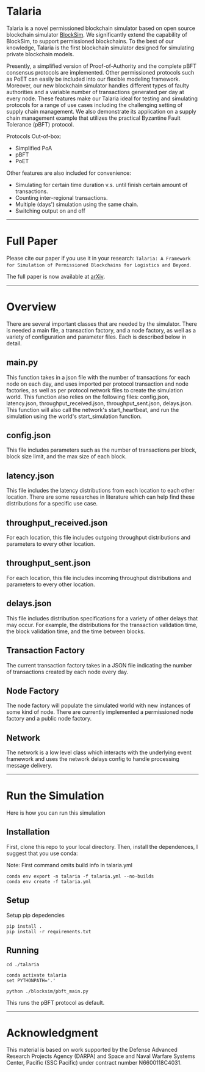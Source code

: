 # Talaria

Talaria is a novel permissioned blockchain simulator based on open source blockchain simulator [BlockSim](https://github.com/carlosfaria94/blocksim). We significantly extend the capability of BlockSim, to support permissioned blockchains. To the best of our knowledge, Talaria is the first blockchain simulator designed for simulating private blockchain models. 

Presently, a simplified version of Proof-of-Authority and the complete pBFT consensus protocols are implemented. Other permissioned protocols such as PoET can easily be included into our flexible modeling framework. Moreover, our new blockchain simulator handles  different types of faulty authorities and a variable number of transactions generated per day at every node. These features make our Talaria ideal for testing and simulating protocols for a range of use cases including the challenging setting of supply chain management. We also demonstrate its application on a supply chain management example that utilizes the practical Byzantine Fault Tolerance (pBFT) protocol. 

Protocols Out-of-box:
 - Simplified PoA
 - pBFT
 - PoET

Other features are also included for convenience:
 - Simulating for certain time duration v.s. until finish certain amount of transactions.
 - Counting inter-regional transactions.
 - Multiple (days') simulation using the same chain.
 - Switching output on and off
 
---

# Full Paper

Please cite our paper if you use it in your research: `Talaria: A Framework for Simulation of Permissioned Blockchains for Logistics and Beyond`.

The full paper is now available at [arXiv](https://arxiv.org/abs/2103.02260). 

---
# Overview
There are several important classes that are needed by the simulator. There is needed a main file, a transaction factory, and a node factory, as well as a variety of configuration and parameter files. Each is described below in detail.

## main.py
This function takes in a json file with the number of transactions for each node on each day, and uses imported per protocol transaction and node factories, as well as per protocol network files to create the simulation world. This function also relies on the following files: config.json, latency.json, throughput_received.json, throughput_sent.json, delays.json. This function will also call the network's start_heartbeat, and run the simulation using the world's start_simulation function.

## config.json
This file includes parameters such as the number of transactions per block, block size limit, and the max size of each block.

## latency.json
This file includes the latency distributions from each location to each other location. There are some researches in literature which can help find these distributions for a specific use case.

## throughput_received.json
For each location, this file includes outgoing throughput distributions and parameters to every other location.

## throughput_sent.json
For each location, this file includes incoming throughput distributions and parameters to every other location.

## delays.json
This file includes distribution specifications for a variety of other delays that may occur. For example, the distributions for the transaction validation time, the block validation time, and the time between blocks. 

## Transaction Factory
The current transaction factory takes in a JSON file indicating the number of transactions created by each node every day.

## Node Factory
The node factory will populate the simulated world with new instances of some kind of node. There are currently implemented a permissioned node factory and a public node factory.

## Network
The network is a low level class which interacts with the underlying event framework and uses the network delays config to handle processing message delivery.

---
# Run the Simulation
Here is how you can run this simulation
## Installation 
First, clone this repo to your local directory. 
Then, install the dependences, I suggest that you use conda:

Note: First command omits build info in talaria.yml
```
conda env export -n talaria -f talaria.yml --no-builds
conda env create -f talaria.yml
```
## Setup
Setup pip depedencies
```
pip install . 
pip install -r requirements.txt
```

## Running 
```
cd ./talaria

conda activate talaria
set PYTHONPATH='.'

python ./blocksim/pbft_main.py
```
This runs the pBFT protocol as default.

---
# Acknowledgment

This material is based on work supported by the Defense Advanced Research Projects Agency (DARPA) and Space and Naval Warfare Systems Center, Pacific (SSC Pacific) under contract number N6600118C4031.

